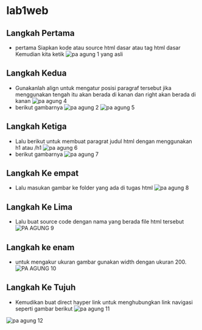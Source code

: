 # lab1web
## Langkah Pertama
- pertama Siapkan kode atau source html dasar atau tag html dasar Kemudian kita ketik
![pa agung 1 yang asli](https://user-images.githubusercontent.com/56240533/112841803-221cb680-90cb-11eb-9590-a4213584d8cd.png)
## Langkah Kedua 
- Gunakanlah align untuk mengatur posisi  paragraf tersebut jika menggunakan tengah itu akan berada di kanan dan right akan berada di kanan
![pa agung 4](https://user-images.githubusercontent.com/56240533/112841838-2e087880-90cb-11eb-9309-bb3f382d0895.png)
- berikut gambarnya
![pa agung 2](https://user-images.githubusercontent.com/56240533/112841820-28ab2e00-90cb-11eb-9c88-fa268fbd0b9d.png)
![pa agung 5](https://user-images.githubusercontent.com/56240533/112841854-319bff80-90cb-11eb-8aea-bd8a94f2fd75.png)
## Langkah Ketiga
- Lalu berikut untuk membuat paragrat judul html dengan menggunakan h1 atau /h1
![pa agung 6](https://user-images.githubusercontent.com/56240533/112841864-3365c300-90cb-11eb-998c-d17a72e16cb9.png)
- berikut gambarnya
![pa agung 7](https://user-images.githubusercontent.com/56240533/112841875-35c81d00-90cb-11eb-99fa-a1eee53661ab.png)
## Langkah Ke empat
- Lalu masukan gambar ke folder yang ada di tugas html
![pa agung 8](https://user-images.githubusercontent.com/56240533/112841878-36f94a00-90cb-11eb-9570-2e7dff81471d.png)
## Langkah Ke Lima
- Lalu buat source code dengan nama yang berada file html tersebut
![PA AGUNG 9](https://user-images.githubusercontent.com/56240533/112841882-382a7700-90cb-11eb-9722-b0255b51e157.png)
## Langkah ke enam
- untuk mengakur ukuran gambar gunakan width dengan ukuran 200.
![PA AGUNG 10](https://user-images.githubusercontent.com/56240533/112841887-39f43a80-90cb-11eb-8e7b-31dbbc52f4be.png)
## Langkah Ke Tujuh
- Kemudikan  buat direct hayper link untuk menghubungkan link navigasi seperti gambar berikut
![pa agung 11](https://user-images.githubusercontent.com/56240533/112841905-3cef2b00-90cb-11eb-8e8a-98e0c1fee5c9.png)

![pa agung 12](https://user-images.githubusercontent.com/56240533/112841921-3fea1b80-90cb-11eb-9f39-476124acb877.png)

